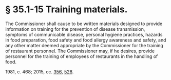 # § 35.1-15 Training materials.

<p>The Commissioner shall cause to be written materials designed to provide information on training for the prevention of disease transmission, symptoms of communicable disease, personal hygiene practices, hazards in food preparation, food safety and food allergy awareness and safety, and any other matter deemed appropriate by the Commissioner for the training of restaurant personnel. The Commissioner may, if he desires, provide personnel for the training of employees of restaurants in the handling of food.</p><p>1981, c. 468; 2015, cc. <a href='http://lis.virginia.gov/cgi-bin/legp604.exe?151+ful+CHAP0356'>356</a>, <a href='http://lis.virginia.gov/cgi-bin/legp604.exe?151+ful+CHAP0528'>528</a>.</p>